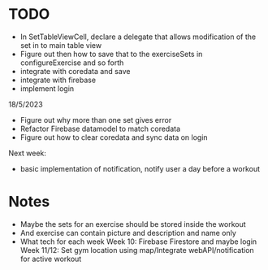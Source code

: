 #  TODO
- In SetTableViewCell, declare a delegate that allows modification of the set in to main table view
- Figure out then how to save that to the exerciseSets in configureExercise and so forth
- integrate with coredata and save
- integrate with firebase
- implement login

18/5/2023
- Figure out why more than one set gives error
- Refactor Firebase datamodel to match coredata
- Figure out how to clear coredata and sync data on login

Next week:
- basic implementation of notification, notify user a day before a workout

#  Notes
- Maybe the sets for an exercise should be stored inside the workout
- And exercise can contain picture and description and name only
- What tech for each week
Week 10: Firebase Firestore and maybe login
Week 11/12: Set gym location using map/Integrate webAPI/notification for active workout

